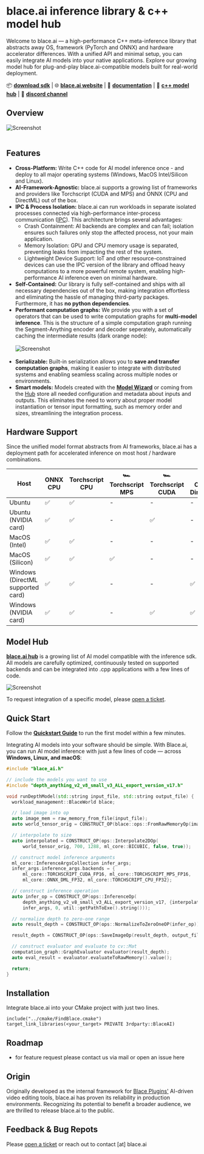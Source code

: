 # blace.ai inference library & c++ model hub  

Welcome to blace.ai — a high-performance C++ meta-inference library that abstracts away OS, framework (PyTorch and ONNX) and hardware accelerator differences. With a unified API and minimal setup, you can easily integrate AI models into your native applications. Explore our growing model hub for plug-and-play blace.ai-compatible models built for real-world deployment.

📦 [**download sdk**](https://github.com/blace-ai/blace-ai/releases) | 🌐 [**blace.ai website**](https://blace.ai) | 📖 [**documentation**](https://blace-ai.github.io/blace-ai/) | 🧠 [**c++ model hub**](https://www.blace.ai/hub/) | 💬 [**discord channel**](https://discord.com/channels/1202176342603616277/1318605344586338404)

## Overview
![Screenshot](img/overview.svg) <br/><br/>
## Features
-  **Cross-Platform:** Write C++ code for AI model inference once - and deploy to 
  all major operating systems (Windows, MacOS Intel/Silicon and Linux).  
- **AI-Framework-Agnostic:** blace.ai supports a growing list of frameworks and providers like Torchscript (CUDA and MPS) and ONNX (CPU and DirectML) out of the box.
- **IPC & Process Isolation:**
blace.ai can run workloads in separate isolated processes connected via high-performance inter-process communication ([IPC](https://blace-ai.github.io/blace-ai/md_ipc.html)).
This architecture brings several advantages:
  - Crash Containment: AI backends are complex and can fail; isolation ensures such failures only stop the affected process, not your main application.
  - Memory Isolation: GPU and CPU memory usage is separated, preventing leaks from impacting the rest of the system.
  - Lightweight Device Support: IoT and other resource-constrained devices can use the IPC version of the library and offload heavy computations to a more powerful remote system, enabling high-performance AI inference even on minimal hardware. 
- **Self-Contained:** Our library is fully self-contained and ships with all necessary dependencies out of the box,
  making integration effortless and eliminating the hassle of managing third-party packages. Furthermore, it has **no python dependencies**.
- **Performant computation graphs:** We provide you with a set of operators that can be used to write 
  computation graphs for **multi-model inference**. This is the structure of a simple computation graph running the Segment-Anything encoder and decoder seperately, automatically caching the intermediate results (dark orange node): <br/><br/>
  ![Screenshot](img/dag_example.svg) <br/><br/>
- **Serializable:** Built-in serialization allows you to **save and transfer
  computation graphs**, making it easier to integrate with distributed systems and enabling seamless scaling across multiple nodes or environments.
- **Smart models:** Models created with the [**Model Wizard**](https://blace-ai.github.io/blace-ai/md_model_wizard_creation.html) or 
  coming from the [Hub](https://www.blace.ai/hub/) store all needed configuration and 
  metadata about inputs and outputs. This eliminates the need to worry about proper model instantiation or tensor input formatting, such as memory order and sizes, streamlining the integration process.

## Hardware Support
Since the unified model format abstracts from AI frameworks, blace.ai has a deployment path for accelerated inference on most host / hardware combinations.

| Host                              | ONNX CPU | Torchscript CPU | 🏎️ Torchscript MPS | 🏎️ Torchscript CUDA | 🏎️ ONNX DirectML |
|-----------------------------------|----------|-----------------|---------------------|----------------------|-------------------| 
| Ubuntu                            | ✅        | ✅               | -                   | -                    | -                 |
| Ubuntu (NVIDIA card)              | ✅      | ✅               | -                  | ✅                    | -                 |
| MacOS (Intel)                     | ✅      | ✅               | -                  | -                    | -                |
| MacOS (Silicon)                   | ✅      | ✅               | ✅                   | -                    | -                |
| Windows (DirectML supported card) | ✅      | ✅               | -                  | -                    | ✅                 |
| Windows (NVIDIA card)             | ✅      | ✅               | -                  | ✅                    | ✅                 |

## Model Hub
[**blace.ai hub**](https://www.blace.ai/hub/) is a growing list of AI model compatible with the inference sdk. All models are carefully optimized, continuously tested on supported backends and can be integrated into .cpp applications with a few lines of code.

![Screenshot](img/hub.png)

To request integration of a specific model, please [open a ticket](https://github.com/blace-ai/blace-ai/issues/new). 

## Quick Start  

Follow the [**Quickstart Guide**](https://blace-ai.github.io/blace-ai/md_quickstart.html#quickstart_demo) to run the first model within a few minutes.

Integrating AI models into your software should be simple. With Blace.ai, you can run AI model inference with just a few lines of code — across **Windows, Linux, and macOS**:  

```cpp
#include "blace_ai.h"

// include the models you want to use
#include "depth_anything_v2_v8_small_v3_ALL_export_version_v17.h"

void runDepthModel(std::string input_file, std::string output_file) {
  workload_management::BlaceWorld blace;

  // load image into op
  auto image_mem = raw_memory_from_file(input_file);
  auto world_tensor_orig = CONSTRUCT_OP(blace::ops::FromRawMemoryOp(image_mem));

  // interpolate to size
  auto interpolated = CONSTRUCT_OP(ops::Interpolate2DOp(
      world_tensor_orig, 700, 1288, ml_core::BICUBIC, false, true));

  // construct model inference arguments
  ml_core::InferenceArgsCollection infer_args;
  infer_args.inference_args.backends = {
      ml_core::TORCHSCRIPT_CUDA_FP16, ml_core::TORCHSCRIPT_MPS_FP16,
      ml_core::ONNX_DML_FP32, ml_core::TORCHSCRIPT_CPU_FP32};

  // construct inference operation
  auto infer_op = CONSTRUCT_OP(ops::InferenceOp(
      depth_anything_v2_v8_small_v3_ALL_export_version_v17, {interpolated},
      infer_args, 0, util::getPathToExe().string()));

  // normalize depth to zero-one range
  auto result_depth = CONSTRUCT_OP(ops::NormalizeToZeroOneOP(infer_op));

  result_depth = CONSTRUCT_OP(ops::SaveImageOp(result_depth, output_file));

  // construct evaluator and evaluate to cv::Mat
  computation_graph::GraphEvaluator evaluator(result_depth);
  auto eval_result = evaluator.evaluateToRawMemory().value();

  return;
}
```

## Installation
Integrate blace.ai into your CMake project with just two lines.

```
include("../cmake/FindBlace.cmake")
target_link_libraries(<your_target> PRIVATE 3rdparty::BlaceAI)
```

## Roadmap
- for feature request please contact us via mail or open an issue here 

## Origin
Originally developed as the internal framework for [Blace Plugins'](https://blaceplugins.com/) AI-driven video editing tools, blace.ai has proven its reliability in production environments. Recognizing its potential to benefit a broader audience, we are thrilled to release blace.ai to the public.

## Feedback & Bug Repots
Please [open a ticket](https://github.com/blace-ai/blace-ai/issues/new) or reach out to contact [at] blace.ai  

